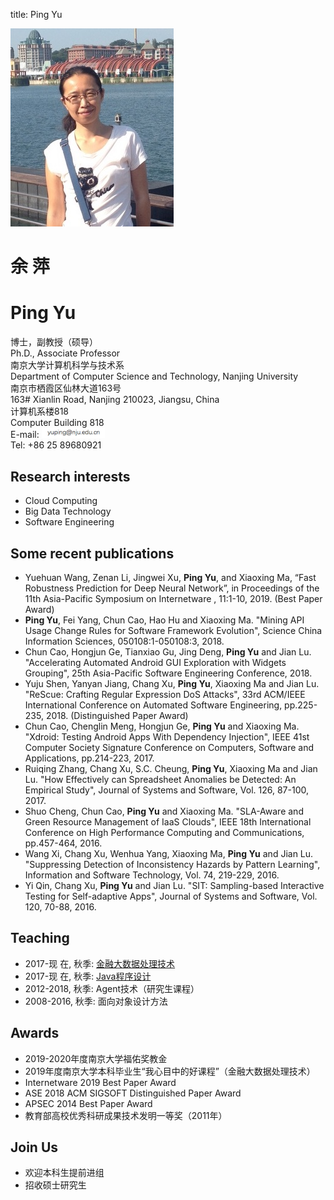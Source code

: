 title: Ping Yu

<div class="news-body">
    <div class="row gutter k-equal-height"><!-- row -->
        <div class="col-lg-3 col-md-3 col-sm-12">
            <img src="static/img/yuping.jpg" alt="Ping Yu" class="aligncenter" />
        </div>
        <div class="col-lg-9 col-md-9 col-sm-12">
            <div class="row gutter k-equal-height"><!-- nesting row -->
                <div class="col-lg-4 col-md-4 col-sm-12">
                    <h1>余 萍</h1>
                </div>
                <div class="col-lg-8 col-md-8 col-sm-12">
                    <h1>Ping Yu</h1>
                </div>
            </div><!-- nesting row end -->
            <div class="row gutter k-equal-height"><!-- nesting row -->
                <div class="col-lg-4 col-md-4 col-sm-12">
                    博士，副教授（硕导）
                </div>
                <div class="col-lg-8 col-md-8 col-sm-12">
                    Ph.D., Associate Professor
                </div>
            </div><!-- nesting row end -->
            <div class="row gutter k-equal-height"><!-- nesting row -->
                <div class="col-lg-4 col-md-4 col-sm-12">
                    南京大学计算机科学与技术系
                </div>
                <div class="col-lg-8 col-md-8 col-sm-12">
                    Department of Computer Science and Technology, Nanjing University
                </div>
            </div><!-- nesting row end -->
            <div class="row gutter k-equal-height"><!-- nesting row -->
                <div class="col-lg-4 col-md-4 col-sm-12">
                    南京市栖霞区仙林大道163号
                </div>
                <div class="col-lg-8 col-md-8 col-sm-12">
                    163# Xianlin Road, Nanjing 210023, Jiangsu, China
                </div>
            </div><!-- nesting row end -->
            <div class="row gutter k-equal-height"><!-- nesting row -->
                <div class="col-lg-4 col-md-4 col-sm-12">
                计算机系楼818
                </div>
                <div class="col-lg-8 col-md-8 col-sm-12">
                Computer Building 818
                </div>
            </div><!-- nesting row end -->
            <div class="row gutter k-equal-height"><!-- nesting row -->
                <div class="col-lg-12 col-md-12 col-sm-12">
                    E-mail: <img src="static/img/email.PNG" width = 20%></img>
                </div>
            </div><!-- nesting row end -->
            <div class="row gutter k-equal-height"><!-- nesting row -->
                <div class="col-lg-12 col-md-12 col-sm-12">
                    Tel: +86 25 89680921
                </div>
            </div><!-- nesting row end -->
        </div>
    </div><!-- row end -->
</div>

## Research interests

* Cloud Computing 
* Big Data Technology
* Software Engineering


## Some recent publications

   * Yuehuan Wang, Zenan Li, Jingwei Xu, **Ping Yu**, and Xiaoxing Ma, “Fast Robustness Prediction for Deep Neural Network”, in Proceedings of the 11th Asia-Pacific Symposium on Internetware , 11:1-10, 2019. (Best Paper Award)
   * **Ping Yu**, Fei Yang, Chun Cao, Hao Hu and Xiaoxing Ma. "Mining API Usage Change Rules for Software Framework Evolution", Science China Information Sciences, 050108:1-050108:3, 2018.
   * Chun Cao, Hongjun Ge, Tianxiao Gu, Jing Deng, **Ping Yu** and Jian Lu. "Accelerating Automated Android GUI Exploration with Widgets Grouping", 25th Asia-Pacific Software Engineering Conference, 2018.
   * Yuju Shen, Yanyan Jiang, Chang Xu, **Ping Yu**, Xiaoxing Ma and Jian Lu. "ReScue: Crafting Regular Expression DoS Attacks", 33rd ACM/IEEE International Conference on Automated Software Engineering, pp.225-235, 2018. (Distinguished Paper Award)
   * Chun Cao, Chenglin Meng, Hongjun Ge, **Ping Yu** and Xiaoxing Ma. "Xdroid: Testing Android Apps With Dependency Injection", IEEE 41st Computer Society Signature Conference on Computers, Software and Applications, pp.214-223, 2017.
   * Ruiqing Zhang, Chang Xu, S.C. Cheung, **Ping Yu**, Xiaoxing Ma and Jian Lu. "How Effectively can Spreadsheet Anomalies be Detected: An Empirical Study", Journal of Systems and Software, Vol. 126, 87-100, 2017.
   * Shuo Cheng, Chun Cao, **Ping Yu** and Xiaoxing Ma. "SLA-Aware and Green Resource Management of IaaS Clouds", IEEE 18th International Conference on High Performance Computing and Communications, pp.457-464, 2016.
   * Wang Xi, Chang Xu, Wenhua Yang, Xiaoxing Ma, **Ping Yu** and Jian Lu. "Suppressing Detection of Inconsistency Hazards by Pattern Learning", Information and Software Technology, Vol. 74, 219-229, 2016.
   * Yi Qin, Chang Xu, **Ping Yu** and Jian Lu. "SIT: Sampling-based Interactive Testing for Self-adaptive Apps", Journal of Systems and Software, Vol. 120, 70-88, 2016.


## Teaching

* 2017-现 在, 秋季: [金融大数据处理技术](http://moon.nju.edu.cn/courses/)
* 2017-现 在, 秋季: [Java程序设计](https://njuics.github.io/java-2019/)
* 2012-2018, 秋季: Agent技术（研究生课程）
* 2008-2016, 秋季: 面向对象设计方法


## Awards

* 2019-2020年度南京大学福佑奖教金
* 2019年度南京大学本科毕业生“我心目中的好课程”（金融大数据处理技术）
* Internetware 2019 Best Paper Award
* ASE 2018 ACM SIGSOFT Distinguished Paper Award
* APSEC 2014 Best Paper Award
* 教育部高校优秀科研成果技术发明一等奖（2011年）


## Join Us

* 欢迎本科生提前进组
* 招收硕士研究生
